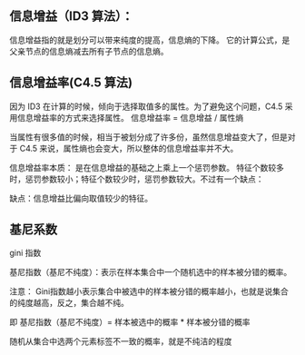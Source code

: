 ## 信息增益（ID3 算法）：
信息增益指的就是划分可以带来纯度的提高，信息熵的下降。
它的计算公式，是父亲节点的信息熵减去所有子节点的信息熵。

## 信息增益率(C4.5 算法)
因为 ID3 在计算的时候，倾向于选择取值多的属性。为了避免这个问题，C4.5 采用信息增益率的方式来选择属性。
信息增益率 = 信息增益 / 属性熵

当属性有很多值的时候，相当于被划分成了许多份，虽然信息增益变大了，但是对于 C4.5 来说，属性熵也会变大，所以整体的信息增益率并不大。

信息增益率本质： 是在信息增益的基础之上乘上一个惩罚参数。
特征个数较多时，惩罚参数较小；特征个数较少时，惩罚参数较大。不过有一个缺点：

缺点：信息增益比偏向取值较少的特征。


## 基尼系数

gini 指数

基尼指数（基尼不纯度）：表示在样本集合中一个随机选中的样本被分错的概率。

注意： Gini指数越小表示集合中被选中的样本被分错的概率越小，也就是说集合的纯度越高，反之，集合越不纯。

即 基尼指数（基尼不纯度）= 样本被选中的概率 * 样本被分错的概率

随机从集合中选两个元素标签不一致的概率，就是不纯洁的程度